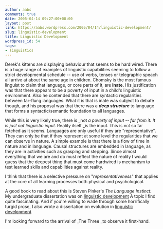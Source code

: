 ```yaml
---
author: aabs
comments: true
date: 2005-04-14 09:27:00+00:00
layout: post
link: https://aabs.wordpress.com/2005/04/14/linguistic-development/
slug: linguistic-development
title: Linguistic Development
wordpress_id: 54
tags:
- linguistics
---
```


Derek's kittens are displaying behaviour that seems to be hard wired. There is a huge range of examples of linguistic capabilities seeming to follow a strict developmental schedule -- use of verbs, tenses or telegraphic speach all arrive at about the same age in children. Chomsky is the most famous linguist to claim that language, or core parts of it, are **inate**. His justification was that there appears to be a poverty of input in a child's linguistic environment. Also he contended that there are syntactic regularities between far-flung languages. What it is that is inate was subject to debate though, and his proposal was that there was a _**deep structure**_ to language that forms a syntactic/semantic foundation to all languages.

While this is very likely true, there is _not _a poverty of input -- far from it. It is just not linguistic input._ Reality itself _is the input. This is not so far fetched as it seems. Languages are only useful if they are "representative". They can only be that if they represent at some level the regularities that we can observe in nature. A simple example is that there is a flow of time in nature and in language. Causal structures are embedded in language, as they are in activities such as grasping and stepping. Since almost everything that we are and do must reflect the nature of reality I would guess that the deepest thing that must come hardwired is mechanism to test learned skills and capabilities against reality.

I think that there is a selective pressure on "_representativeness_" that applies at the core of all learning processes both physical and psychological.

A good book to read about this is Steven Pinker's _The Language Instinct._
My undergraduate dissertation was on [linguistic development](http://aabs.aspxconnection.com/LinguisticDevelopment.pdf) A topic I find quite fascinating. And if you're willing to wade through some horrifically turgid prose, I also wrote a dissertation on evolution in [linguistic development](http://aabs.aspxconnections.com/EGIS.pdf).

I'm looking forward to the arrival of _The Three _to observe it first-hand.
